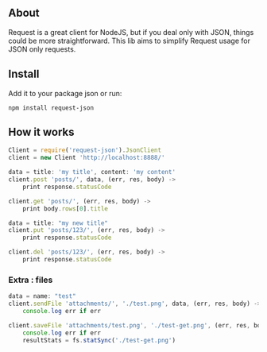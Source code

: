 ## About

Request is a great client for NodeJS, but if you deal only with JSON, things
could be more straightforward. This lib aims to simplify Request usage for 
JSON only requests.

## Install

Add it to your package json or run: 

    npm install request-json

## How it works

```javascript
Client = require('request-json').JsonClient
client = new Client 'http://localhost:8888/'

data = title: 'my title', content: 'my content'
client.post 'posts/', data, (err, res, body) ->
    print response.statusCode

client.get 'posts/', (err, res, body) ->
    print body.rows[0].title

data = title: "my new title"
client.put 'posts/123/', (err, res, body) ->
    print response.statusCode

client.del 'posts/123/', (err, res, body) ->
    print response.statusCode
```

### Extra : files

```javascript
data = name: "test"
client.sendFile 'attachments/', './test.png', data, (err, res, body) ->
    console.log err if err

client.saveFile 'attachments/test.png', './test-get.png', (err, res, body) ->
    console.log err if err
    resultStats = fs.statSync('./test-get.png')
```
